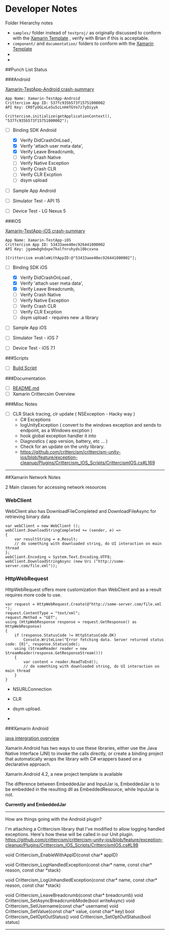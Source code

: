 Developer Notes
===

Folder Hierarchy notes

- ```samples/``` folder instead of ```testproj/``` as originally discussed to conform with the [Xamarin Template](https://github.com/xamarin/component-template) , verify with Brian if this is acceptable.
- ```component/``` and ```documentation/``` folders to conform with the [Xamarin Template](https://github.com/xamarin/component-template) 
- 
- 

##Punch List Status


###Android 

[Xamarin-TestApp-Android crash-summary ](https://app.crittercism.com/developers/crash-summary/537fc935b573f15751000002)

```
App Name: Xamarin-TestApp-Android
Crittercism App ID: 537fc935b573f15751000002
API Key: CR0TyOGLxLe5u5cLnH4TGYo7z7yDiyyk

Crittercism.initialize(getApplicationContext(), "537fc935b573f15751000002");
```

- [ ] Binding SDK Android
	- [x] Verify DidCrashOnLoad , 
	- [x] Verify 'attach user meta data',
	- [x] Verify Leave Breadcrumb, 
	- [ ] Verify Crash Native
	- [ ] Verify Native Exception
	- [ ] Verify Crash CLR
	- [ ] Verify CLR Excption
	- [ ] dsym upload
- [ ] Sample App Android
- [ ] Simulator Test -  API 15
- [ ] Device Test - LG Nexus 5 


###iOS

[Xamarin-TestApp-iOS crash-summary ](https://app.crittercism.com/developers/crash-summary/5342d5a70ee9483d74000007)

```
App Name: Xamarin-TestApp-iOS
Crittercism App ID: 53433aee40ec926441000002
API Key: jgamwbghdxpe7kolfnruhyds10bcxvna

[Crittercism enableWithAppID:@"53433aee40ec926441000002"];
```



- [ ] Binding SDK iOS
	- [x] Verify DidCrashOnLoad , 
	- [x] Verify 'attach user meta data',
	- [x] Verify Leave Breadcrumb, 
	- [ ] Verify Crash Native
	- [ ] Verify Native Exception
	- [ ] Verify Crash CLR
	- [ ] Verify CLR Excption
	- [ ] dsym upload - requires new .a library
- [ ] Sample App iOS
- [ ] Simulator Test - iOS 7
- [ ] Device Test - iOS 7.1


###Scripts
- [ ] [Build Script](/scripts/build.sh)

###Documentation

- [ ] [README.md](README.md)
- [ ] Xamarin Crittercsim Overview

###Misc Notes

- [ ] CLR Stack tracing, clr update ( NSException - Hacky way ) 
	- C# Exceptions 
 	- logUnityException ( convert to the windows exception and sends to endpoint, as a Windows excption )
 	- hook global exception handler it into 
	- Diagnostics ( app version, battery, etc ... )
	- Check for an update on the unity library.
	- https://github.com/crittercism/crittercism-unity-ios/blob/feature/exception-cleanup/Plugins/Crittercism_IOS_Scripts/CrittercismIOS.cs#L169


--- 

##Xamarin Network Notes


2 Main classes for accessing network resources

### WebClient 

WebClient also has DownloadFileCompleted and DownloadFileAsync for retrieving binary data

```
var webClient = new WebClient ();
webClient.DownloadStringCompleted += (sender, e) =>
{
    var resultString = e.Result;
    // do something with downloaded string, do UI interaction on main thread
};
webClient.Encoding = System.Text.Encoding.UTF8;
webClient.DownloadStringAsync (new Uri ("http://some-server.com/file.xml"));
```

### HttpWebRequest


HttpWebRequest offers more customization than WebClient and as a result requires more code to use.

```
var request = HttpWebRequest.Create(@"http://some-server.com/file.xml ");
request.ContentType = "text/xml";
request.Method = "GET";
using (HttpWebResponse response = request.GetResponse() as HttpWebResponse)
{
    if (response.StatusCode != HttpStatusCode.OK)
        Console.WriteLine("Error fetching data. Server returned status code: {0}", response.StatusCode);
    using (StreamReader reader = new StreamReader(response.GetResponseStream()))
    {
        var content = reader.ReadToEnd();
        // do something with downloaded string, do UI interaction on main thread       
    }
}
```



- NSURLConnection 

- CLR 
- dsym upload. 
- 



###Xamarin Android


[java intergration overview](http://docs.xamarin.com/guides/android/advanced_topics/java_integration_overview/binding_a_java_library_(.jar)/)

Xamarin.Android has two ways to use these libraries, either use the Java Native Interface (JNI) to invoke the calls directly, or create a binding project that automatically wraps the library with C# wrappers based on a declarative approach.

Xamarin.Android 4.2, a new project template is available

The difference between EmbeddedJar and InputJar is, EmbeddedJar is to be
embedded in the resulting dll as EmbeddedResource, while InputJar is not.

**Currently and EmbeddedJar**






---

How are things going with the Android plugin?

I'm attaching a Crittercism library that I've modified to allow logging handled exceptions.
Here's how these will be called in our Unit plugin.
https://github.com/crittercism/crittercism-unity-ios/blob/feature/exception-cleanup/Plugins/Crittercism_IOS_Scripts/CrittercismIOS.cs#L98


void Crittercism_EnableWithAppID(const char* appID)

void Crittercism_LogHandledException(const char* name,
                                     const char* reason,
                                     const char *stack)

void Crittercism_LogUnhandledException(const char* name,
                                       const char* reason,
                                       const char *stack)




void Crittercism_LeaveBreadcrumb(const char* breadcrumb)
void Crittercism_SetAsyncBreadcrumbMode(bool writeAsync)
void Crittercism_SetUsername(const char* username)
void Crittercism_SetValue(const char* value, const char* key)
bool Crittercism_GetOptOutStatus()
void Crittercism_SetOptOutStatus(bool status)

---







